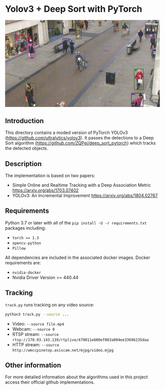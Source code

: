 # Yolov3 + Deep Sort with PyTorch

![](Town.gif)

## Introduction

This directory contains a moded version of PyTorch YOLOv3 (https://github.com/ultralytics/yolov3). It passes the detections to a Deep Sort algorithm (https://github.com/ZQPei/deep_sort_pytorch) which tracks the detected objects.

## Description

The implementation is based on two papers:

- Simple Online and Realtime Tracking with a Deep Association Metric
https://arxiv.org/abs/1703.07402
- YOLOv3: An Incremental Improvement
https://arxiv.org/abs/1804.02767

## Requirements

Python 3.7 or later with all of the `pip install -U -r requirements.txt` packages including:
- `torch >= 1.3`
- `opencv-python`
- `Pillow`

All dependencies are included in the associated docker images. Docker requirements are: 
- `nvidia-docker`
- Nvidia Driver Version >= 440.44

## Tracking

`track.py` runs tracking on any video source:

```bash
python3 track.py --source ...
```

- Video:  `--source file.mp4`
- Webcam:  `--source 0`
- RTSP stream:  `--source rtsp://170.93.143.139/rtplive/470011e600ef003a004ee33696235daa`
- HTTP stream:  `--source http://wmccpinetop.axiscam.net/mjpg/video.mjpg`

## Other information

For more detailed information about the algorithms used in this project access their official github implementations.

